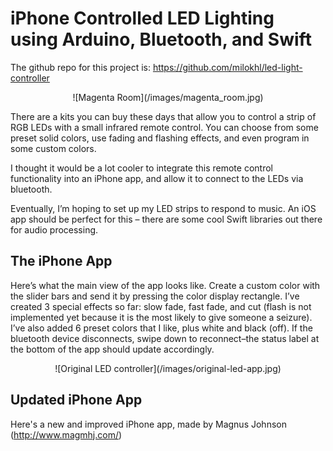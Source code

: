 # iPhone Controlled LED Lighting using Arduino, Bluetooth, and Swift

The github repo for this project is: https://github.com/milokhl/led-light-controller

<center>
![Magenta Room](/images/magenta_room.jpg)
</center>

There are a kits you can buy these days that allow you to control a strip of RGB LEDs with a small infrared remote control. You can choose from some preset solid colors, use fading and flashing effects, and even program in some custom colors.

I thought it would be a lot cooler to integrate this remote control functionality into an iPhone app, and allow it to connect to the LEDs via bluetooth.

Eventually, I’m hoping to set up my LED strips to respond to music. An iOS app should be perfect for this – there are some cool Swift libraries out there for audio processing.

## The iPhone App

Here’s what the main view of the app looks like. Create a custom color with the slider bars and send it by pressing the color display rectangle. I’ve created 3 special effects so far: slow fade, fast fade, and cut (flash is not implemented yet because it is the most likely to give someone a seizure). I’ve also added 6 preset colors that I like, plus white and black (off). If the bluetooth device disconnects, swipe down to reconnect–the status label at the bottom of the app should update accordingly.

<center>
![Original LED controller](/images/original-led-app.jpg)
</center>

<div class="gist-snippet">
	<script src="https://gist.github.com/milokhl/21805f3afe1bce81dea0652050d57b8f.js"></script>
</div>

## Updated iPhone App

Here's a new and improved iPhone app, made by Magnus Johnson (http://www.magmhj.com/)